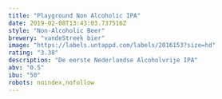 ```yaml
---
title: "Playground Non Alcoholic IPA"
date: 2019-02-08T13:43:03.737516Z
style: "Non-Alcoholic Beer"
brewery: "vandeStreek bier"
image: "https://labels.untappd.com/labels/2016153?size=hd"
rating: "3.38"
description: "De eerste Nederlandse Alcoholvrije IPA"
abv: "0.5"
ibu: "50"
robots: noindex,nofollow
---
```


